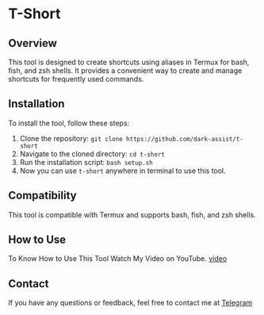 # T-Short

## Overview

This tool is designed to create shortcuts using aliases in Termux for bash, fish, and zsh shells. It provides a convenient way to create and manage shortcuts for frequently used commands.

## Installation

To install the tool, follow these steps:

1. Clone the repository: `git clone https://github.com/dark-assist/t-short`
2. Navigate to the cloned directory: `cd t-short`
3. Run the installation script: `bash setup.sh`
4. Now you can use `t-short` anywhere in terminal to use this tool.

## Compatibility

This tool is compatible with Termux and supports bash, fish, and zsh shells.

## How to Use

To Know How to Use This Tool Watch My Video on YouTube. [video](https://youtube.com/shorts/KQMo4-2YXUs?si=6jNfWCLjLgqxy3cE)

## Contact

If you have any questions or feedback, feel free to contact me at [Telegram](https://t.me/sanatani_chat_group)
